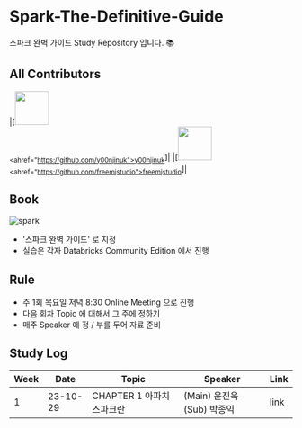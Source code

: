 # Spark-The-Definitive-Guide
스파크 완벽 가이드 Study Repository 입니다. 📚


## All Contributors

|[<img src="https://github.com/y00njinuk.png" width="60px;"/><br/><sub><ahref="https://github.com/y00njinuk">y00njinuk</a></sub>]|
|[<img src="https://github.com/freemjstudio.png" width="60px;"/><br/><sub><ahref="https://github.com/freemjstudio">freemjstudio</a></sub>]|

## Book 

![spark](https://github.com/freemjstudio/Spark-The-Definitive-Guide/assets/41604678/32470a40-0b27-496a-89e4-ed4d5021c579)


- '스파크 완벽 가이드' 로 지정 
- 실습은 각자 Databricks Community Edition 에서 진행 

## Rule
- 주 1회 목요일 저녁 8:30 Online Meeting 으로 진행
- 다음 회차 Topic 에 대해서 그 주에 정하기
- 매주 Speaker 에 정 / 부를 두어 자료 준비

## Study Log

| Week | Date | Topic | Speaker | Link |
|------|------|-------|---------|------|
| 1  | 23-10-29| CHAPTER 1 아파치 스파크란 |(Main) 윤진욱 (Sub) 박종익| link |
